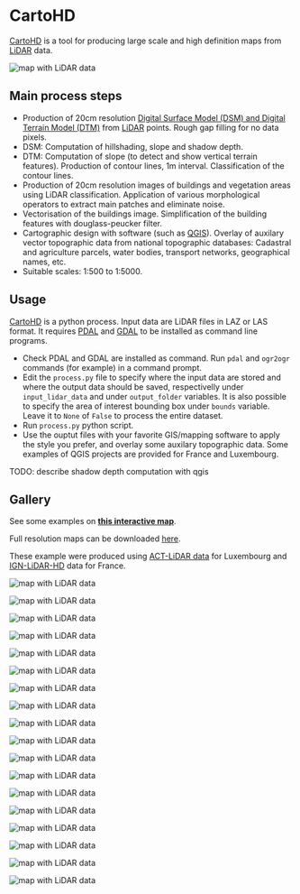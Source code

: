# CartoHD

[CartoHD](https://github.com/jgaffuri/CartoHD/) is a tool for producing large scale and high definition maps from [LiDAR](https://en.wikipedia.org/wiki/Lidar) data.

![map with LiDAR data](/img/arcon/anim.gif)


## Main process steps

- Production of 20cm resolution [Digital Surface Model (DSM) and Digital Terrain Model (DTM)](https://en.wikipedia.org/wiki/Digital_elevation_model) from [LiDAR](https://en.wikipedia.org/wiki/Lidar) points. Rough gap filling for no data pixels.
- DSM: Computation of hillshading, slope and shadow depth.
- DTM: Computation of slope (to detect and show vertical terrain features). Production of contour lines, 1m interval. Classification of the contour lines.
- Production of 20cm resolution images of buildings and vegetation areas using LiDAR classification. Application of various morphological operators to extract main patches and eliminate noise.
- Vectorisation of the buildings image. Simplification of the building features with douglass-peucker filter.
- Cartographic design with software (such as [QGIS](https://www.qgis.org/)). Overlay of auxilary vector topographic data from national topographic databases: Cadastral and agriculture parcels, water bodies, transport networks, geographical names, etc.
- Suitable scales: 1:500 to 1:5000.

## Usage

[CartoHD](https://github.com/jgaffuri/CartoHD/) is a python process. Input data are LiDAR files in LAZ or LAS format. It requires [PDAL](https://pdal.io/) and [GDAL](https://gdal.org/) to be installed as command line programs.

- Check PDAL and GDAL are installed as command. Run `pdal` and `ogr2ogr` commands (for example) in a command prompt.
- Edit the `process.py` file to specify where the input data are stored and where the output data should be saved, respectivelly under `input_lidar_data` and under `output_folder` variables. It is also possible to specify the area of interest bounding box under `bounds` variable. Leave it to `None` of `False` to process the entire dataset.
- Run `process.py` python script.
- Use the ouptut files with your favorite GIS/mapping software to apply the style you prefer, and overlay some auxilary topographic data. Some examples of QGIS projects are provided for France and Luxembourg.

TODO: describe shadow depth computation with qgis

## Gallery

See some examples on [**this interactive map**](https://jgaffuri.github.io/CartoHD_webmap/pub/).

Full resolution maps can be downloaded [here](https://e.pcloud.link/publink/show?code=kZyIaxZiUumqBqt8UFGCMxrJEraY4L9Qnv7).

These example were produced using [ACT-LiDAR data](https://act.public.lu/fr/cartographie/lidar1.html) for Luxembourg and [IGN-LiDAR-HD](https://geoservices.ign.fr/lidarhd) data for France.

![map with LiDAR data](/img/misc/kirchberg_.png)

![map with LiDAR data](/img/misc/ch_mars.png)

![map with LiDAR data](/img/misc/notre_dame.jpg)

![map with LiDAR data](/img/misc/ensg.png)

![map with LiDAR data](/img/misc/olive.jpg)

![map with LiDAR data](/img/misc/kirchberg1.jpg)

![map with LiDAR data](/img/misc/kirchberg2.jpg)

![map with LiDAR data](/img/misc/contas.png)

![map with LiDAR data](/img/misc/marseille.jpg)

![map with LiDAR data](/img/misc/marseille1.jpg)

![map with LiDAR data](/img/misc/marseille2.jpg)

![map with LiDAR data](/img/misc/athenee.png)

![map with LiDAR data](/img/misc/carcassonne.jpg)

![map with LiDAR data](/img/arcon/1000.png)

![map with LiDAR data](/img/arcon/2000.png)

![map with LiDAR data](/img/arcon/4000.png)

![map with LiDAR data](/img/misc/shading_test.gif)

![map with LiDAR data](/img/misc/arcon_black_white.jpg)

